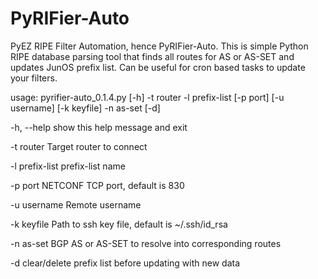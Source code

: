 # PyRIFier-Auto
PyEZ RIPE Filter Automation, hence PyRIFier-Auto. This is simple Python RIPE database parsing tool that finds all routes for AS or AS-SET and updates JunOS prefix list. Can be useful for cron based tasks to update your filters.

usage: pyrifier-auto_0.1.4.py [-h] -t router -l prefix-list [-p port]
                              [-u username] [-k keyfile] -n as-set [-d]

  -h, --help      show this help message and exit
  
  -t router       Target router to connect
  
  -l prefix-list  prefix-list name
  
  -p port         NETCONF TCP port, default is 830
  
  -u username     Remote username
  
  -k keyfile      Path to ssh key file, default is ~/.ssh/id_rsa
  
  -n as-set       BGP AS or AS-SET to resolve into corresponding routes
  
  -d              clear/delete prefix list before updating with new data
